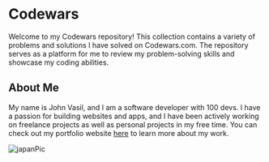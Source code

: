 # Codewars

Welcome to my Codewars repository! This collection contains a variety of problems and solutions I have solved on Codewars.com. The repository serves as a platform for me to review my problem-solving skills and showcase my coding abilities.

## About Me

My name is John Vasil, and I am a software developer with 100 devs. I have a passion for building websites and apps, and I have been actively working on freelance projects as well as personal projects in my free time. You can check out my portfolio website [here](https://johnvasilportfolio.netlify.app/) to learn more about my work.

![japanPic](https://github.com/jfvasil/codeWars/assets/97997236/a6836090-60fc-45d0-bcce-544ff7fb4b12)
